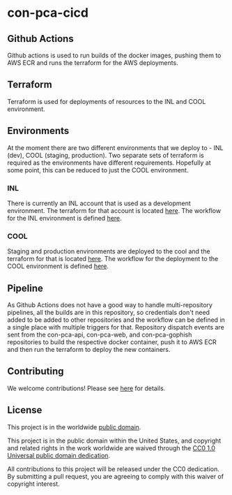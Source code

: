 # con-pca-cicd

## Github Actions

Github actions is used to run builds of the docker images, pushing them to AWS ECR and runs the terraform for the AWS deployments.

## Terraform

Terraform is used for deployments of resources to the INL and COOL environment.

## Environments

At the moment there are two different environments that we deploy to - INL (dev), COOL (staging, production). Two separate sets of terraform is required as the environments have different requirements. Hopefully at some point, this can be reduced to just the COOL environment.

### INL

There is currently an INL account that is used as a development environment. The terraform for that account is located [here](terraform/). The workflow for the INL environment is defined [here](.github/workflows/cicd.yml).

### COOL

Staging and production environments are deployed to the cool and the terraform for that is located [here](cool/). The workflow for the deployment to the COOL environment is defined [here](.github/workflows/cool.yml).

## Pipeline

As Github Actions does not have a good way to handle multi-repository pipelines, all the builds are in this repository, so credentials don't need added to be added to other repositories and the workflow can be defined in a single place with multiple triggers for that. Repository dispatch events are sent from the con-pca-api, con-pca-web, and con-pca-gophish repositories to build the respective docker container, push it to AWS ECR and then run the terraform to deploy the new containers.

## Contributing

We welcome contributions! Please see [here](CONTRIBUTING.md) for
details.

## License

This project is in the worldwide [public domain](LICENSE).

This project is in the public domain within the United States, and
copyright and related rights in the work worldwide are waived through
the [CC0 1.0 Universal public domain
dedication](https://creativecommons.org/publicdomain/zero/1.0/).

All contributions to this project will be released under the CC0
dedication. By submitting a pull request, you are agreeing to comply
with this waiver of copyright interest.
